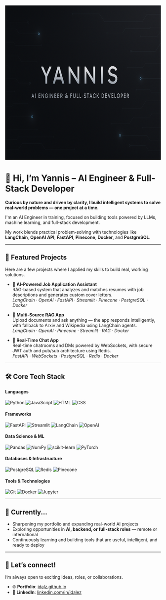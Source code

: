 <p align="center">
  <img src="pics/banner_yannis.png" alt="Yiannis Banner" width="1200" height="500"/>
</p>

# 👋 Hi, I’m Yannis – AI Engineer & Full-Stack Developer

**Curious by nature and driven by clarity, I build intelligent systems to solve real-world problems — one project at a time.**

I'm an AI Engineer in training, focused on building tools powered by LLMs, machine learning, and full-stack development.

My work blends practical problem-solving with technologies like  
**LangChain**, **OpenAI API**, **FastAPI**, **Pinecone**, **Docker**, and **PostgreSQL**.

---

## 🚀 Featured Projects

Here are a few projects where I applied my skills to build real, working solutions.

- 🧠 **AI-Powered Job Application Assistant**  
  RAG-based system that analyzes and matches resumes with job descriptions and generates custom cover letters.  
  *LangChain · OpenAI · FastAPI · Streamlit · Pinecone · PostgreSQL · Docker*

- 📄 **Multi-Source RAG App**  
  Upload documents and ask anything — the app responds intelligently, with fallback to Arxiv and Wikipedia using LangChain agents.  
  *LangChain · OpenAI · Pinecone · Streamlit · RAG · Docker*

- 💬 **Real-Time Chat App**  
  Real-time chatrooms and DMs powered by WebSockets, with secure JWT auth and pub/sub architecture using Redis.  
  *FastAPI · WebSockets · PostgreSQL · Redis · Docker*


---
## 🛠️ Core Tech Stack

#### **Languages**  

![Python](https://img.shields.io/badge/Python-3776AB?style=flat&logo=python&logoColor=white) ![JavaScript](https://img.shields.io/badge/JavaScript-F7DF1E?style=flat&logo=javascript&logoColor=black) ![HTML](https://img.shields.io/badge/HTML5-E34F26?style=flat&logo=html5&logoColor=white) ![CSS](https://img.shields.io/badge/CSS3-1572B6?style=flat&logo=css3&logoColor=white)  

#### **Frameworks**

![FastAPI](https://img.shields.io/badge/FastAPI-009688?style=flat&logo=fastapi&logoColor=white) ![Streamlit](https://img.shields.io/badge/Streamlit-FF4B4B?style=flat&logo=streamlit&logoColor=white) ![LangChain](https://img.shields.io/badge/LangChain-000000?style=flat) ![OpenAI](https://img.shields.io/badge/OpenAI-412991?style=flat&logo=openai&logoColor=white)  

#### **Data Science & ML**  

![Pandas](https://img.shields.io/badge/Pandas-150458?style=flat&logo=pandas&logoColor=white) ![NumPy](https://img.shields.io/badge/NumPy-013243?style=flat&logo=numpy&logoColor=white) ![scikit-learn](https://img.shields.io/badge/scikit--learn-F7931E?style=flat&logo=scikit-learn&logoColor=white) ![PyTorch](https://img.shields.io/badge/PyTorch-EE4C2C?style=flat&logo=pytorch&logoColor=white)

#### **Databases & Infrastructure**  

![PostgreSQL](https://img.shields.io/badge/PostgreSQL-4169E1?style=flat&logo=postgresql&logoColor=white) ![Redis](https://img.shields.io/badge/Redis-DC382D?style=flat&logo=redis&logoColor=white) ![Pinecone](https://img.shields.io/badge/Pinecone-2D3748?style=flat&logoColor=white)

#### **Tools & Technologies** 

![Git](https://img.shields.io/badge/Git-F05032?style=flat&logo=git&logoColor=white) ![Docker](https://img.shields.io/badge/Docker-2496ED?style=flat&logo=docker&logoColor=white) ![Jupyter](https://img.shields.io/badge/Jupyter-F37626?style=flat&logo=jupyter&logoColor=white)

---

## 🌱 Currently...

- Sharpening my portfolio and expanding real-world AI projects  
- Exploring opportunities in **AI, backend, or full-stack roles** — remote or international  
- Continuously learning and building tools that are useful, intelligent, and ready to deploy

---
## 🤝 Let’s connect!
I’m always open to exciting ideas, roles, or collaborations.

- 🌐 **Portfolio**: [idalz.github.io](https://idalz.github.io/portfolio)  
- 💼 **LinkedIn**: [linkedin.com/in/idalez](https://www.linkedin.com/in/idalez/)
